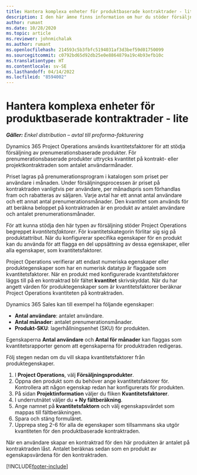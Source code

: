 ```yaml
---
title: Hantera komplexa enheter för produktbaserade kontraktrader - lite
description: I den här ämne finns information om hur du stöder försäljning av prenumerationsprodukter.
author: rumant
ms.date: 10/28/2020
ms.topic: article
ms.reviewer: johnmichalak
ms.author: rumant
ms.openlocfilehash: 214593c5b3fbfc5194031af3d3bef59d01750099
ms.sourcegitcommit: c0792bd65d92db25e0e8864879a19c4b93efb10c
ms.translationtype: HT
ms.contentlocale: sv-SE
ms.lasthandoff: 04/14/2022
ms.locfileid: "8594002"
---
```

# <a name="manage-complex-units-for-product-based-contract-lines---lite"></a>Hantera komplexa enheter för produktbaserade kontraktrader - lite

_**Gäller:** Enkel distribution – avtal till proforma-fakturering_

Dynamics 365 Project Operations används kvantitetsfaktorer för att stödja försäljning av prenumerationsbaserade produkter. För prenumerationsbaserade produkter uttrycks kvantitet på kontrakt- eller projektkontraktraden som antalet användarmånader.

Priset lagras på prenumerationsprogram i katalogen som priset per användare i månaden. Under försäljningsprocessen är priset på kontraktraden vanligtvis per användare, per månadspris som förhandlas fram och rabatteras av säljaren. Varje avtal har ett annat antal användare och ett annat antal prenumerationsmånader. Den kvantitet som används för att beräkna beloppet på kontraktraden är en produkt av antalet användare och antalet prenumerationsmånader.

För att kunna stödja den här typen av försäljning stöder Project Operations begreppet *kvantitetsfaktorer*. För kvantitetskategorin förlitar sig sig på produktattribut. När du konfigurerar specifika egenskaper för en produkt kan du använda för att flagga en del uppsättning av dessa egenskaper, eller alla egenskaper, som kvantitetsfaktorer.

Project Operations verifierar att endast numeriska egenskaper eller produktegenskaper som har en numerisk datatyp är flaggade som kvantitetsfaktorer. När en produkt med konfigurerade kvantitetsfaktorer läggs till på en kontraktrad blir fältet **kvantitet** skrivskyddat. När du har angett värden för produktegenskaper som är kvantitetsfaktorer beräknar Project Operations kvantiteten på kontraktraden.

Dynamics 365 Sales kan till exempel ha följande egenskaper:

- **Antal användare**: antalet användare.
- **Antal månader**: antalet prenumerationsmånader.
- **Produkt-SKU**: lagerhållningsenhet (SKU) för produkten.

Egenskaperna **Antal användare** och **Antal för månader** kan flaggas som kvantitetsrapporter genom att egenskaperna för produktraden redigeras.

Följ stegen nedan om du vill skapa kvantitetsfaktorer från produktegenskaper.

1. I **Project Operations**, välj **Försäljningsprodukter**.
2. Öppna den produkt som du behöver ange kvantitetsfaktorer för. Kontrollera att någon egenskap redan har konfigurerats för produkten.
3. På sidan **Projektinformation** väljer du fliken **Kvantitetsfaktorer**.
4. I underrutnätet väljer du **+ Ny fältberäkning**.
5. Ange namnet på **kvantitetsfaktorn** och välj egenskapsvärdet som mappas till fältberäkningen.
6. Spara och stäng formuläret.
7. Upprepa steg 2-6 för alla de egenskaper som tillsammans ska utgör kvantiteten för den produktbaserade kontraktraden.

När en användare skapar en kontraktrad för den här produkten är antalet på kontraktraden låst. Antalet beräknas sedan som en produkt av egenskapsvärdena för den kontraktraden.


[!INCLUDE[footer-include](../../includes/footer-banner.md)]